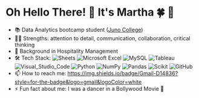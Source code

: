 # Oh Hello There! :wave: It's Martha :four_leaf_clover: :information_desk_person:


* 📚 Data Analytics bootcamp student ([Juno College](https://github.com/HackerYou))<br>
* 💪🏻 Strengths: attention to detail, communication, collaboration, critical thinking<br>
* 🧮 Background in Hospitality Management <br>
* 🛠 Tech Stack: ![Sheets](https://img.shields.io/badge/Google%20Sheets-34A853?style=for-the-badge&logo=google-sheets&logoColor=white) ![Microsoft Excel](https://img.shields.io/badge/Microsoft_Excel-217346?style=for-the-badge&logo=microsoft-excel&logoColor=white) ![MySQL](https://img.shields.io/badge/mysql-%2300f.svg?style=for-the-badge&logo=mysql&logoColor=white) ![Tableau](https://img.shields.io/badge/Tableau-E97627?style=for-the-badge&logo=Tableau&logoColor=white) ![Visual_Studio_Code](https://img.shields.io/badge/Visual_Studio_Code-0078D4?style=for-the-badge&logo=visual%20studio%20code&logoColor=white) ![Python](https://img.shields.io/badge/python-3670A0?style=for-the-badge&logo=python&logoColor=ffdd54) ![NumPy](https://img.shields.io/badge/Numpy-777BB4?style=for-the-badge&logo=numpy&logoColor=white) ![Pandas](https://img.shields.io/badge/Pandas-2C2D72?style=for-the-badge&logo=pandas&logoColor=white)  ![Scikit](https://img.shields.io/badge/scikit_learn-F7931E?style=for-the-badge&logo=scikit-learn&logoColor=white) ![GitHub](https://img.shields.io/badge/GitHub-100000?style=for-the-badge&logo=github&logoColor=white) <br>
* 📫 How to reach me: https://img.shields.io/badge/Gmail-D14836?style=for-the-badge&logo=gmail&logoColor=white
* ⚡ Fun fact about me: I was a dancer in a Bollywood Movie :dancer:

